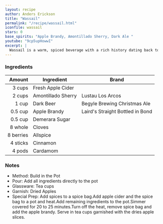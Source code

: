 ```yaml
---
layout: recipe
author: Anders Erickson
title: "Wassail"
permalink: "/recipe/wassail.html"
iconfile: wassail
stars: 0
base_spirits: "Apple Brandy, Amontillado Sherry, Dark Ale "
youtube: "9cp5upHowwI"
excerpt: |
  Wassail is a warm, spiced beverage with a rich history dating back to ancient England. It's traditionally made with mulled cider, ale, or wine, sweetened with honey or sugar, and flavored with warming spices like cinnamon, cloves, and nutmeg. It is often spiked with brandy and/or sherry.
---
```


### Ingredients

|    Amount | Ingredient         | Brand                            |
| --------: | ------------------ | -------------------------------- |
|    3 cups | Fresh Apple Cider  |
|    2 cups | Amontillado Sherry | Lustau Los Arcos                 |
|     1 cup | Dark Beer          | Begyle Brewing Christmas Ale     |
|   0.5 cup | Apple Brandy       | Laird's Straight Bottled in Bond |
|   0.5 cup | Demerara Sugar     |
|   8 whole | Cloves             |
| 8 berries | Allspice           |
|  4 sticks | Cinnamon           |
|    4 pods | Cardamom           |

### Notes

- Method: Build in the Pot
- Pour: Add all ingredients directly to the pot
- Glassware: Tea cups
- Garnish: Dried Apples
- Special Prep: Add spices to a spice bag.Add apple cider and the spice bag to a pot and heat.Add remaining ingredients to the pot.Simmer covered for 20 to 25 minutes.Turn off the heat, remove spice bag and add the apple brandy. Serve in tea cups garnished with the dries apple slices.
